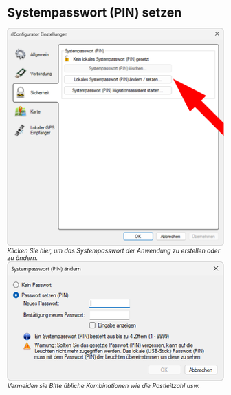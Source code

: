 # Systempasswort (PIN) setzen
![Systempasswort setzen](pin-setzen-1.png)  
*Klicken Sie hier, um das Systempasswort der Anwendung zu erstellen oder zu ändern.*
![Systempasswort setzen](pin-setzen-2.png)  
*Vermeiden sie Bitte übliche Kombinationen wie die Postleitzahl usw.*